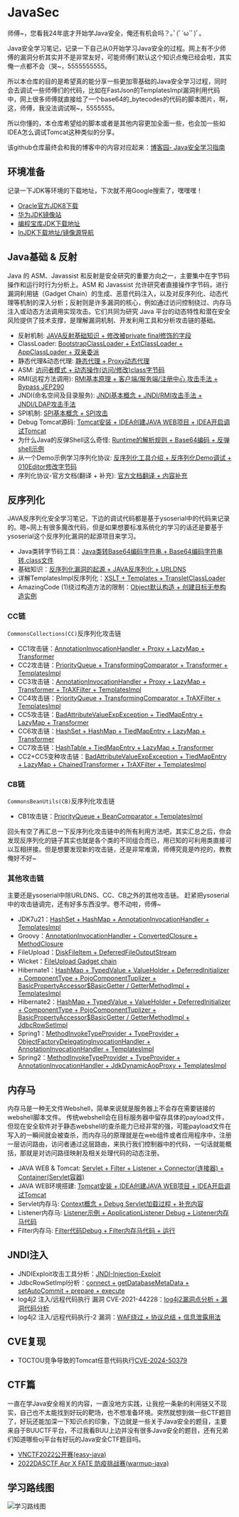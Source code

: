 # JavaSec
师傅~，您看我24年底才开始学Java安全，俺还有机会吗？｡ﾟ(ﾟ´ω`ﾟ)ﾟ｡

Java安全学习笔记，记录一下自己从0开始学习Java安全的过程。网上有不少师傅的漏洞分析其实并不是非常友好，可能师傅们默认这个知识点俺已经会啦，其实俺一点都不会（哭~，5555555555。

所以本仓库的目的是希望真的能分享一些更加零基础的Java安全学习过程，同时会去调试一些师傅们的代码，比如在FastJson的TemplatesImpl漏洞利用代码中，网上很多师傅就直接给了一个base64的_bytecodes的代码的脚本图片，啊，这，师傅，我没法调试啊~，5555555。

所以你懂的，本仓库希望给的脚本或者是其他内容更加全面一些，也会加一些如IDEA怎么调试Tomcat这种类似的分享。

该github仓库最终会和我的博客中的内容对应起来：[博客园- Java安全学习指南](https://www.cnblogs.com/erosion2020/p/18558523)

## 环境准备

记录一下JDK等环境的下载地址，下次就不用Google搜索了，嘿嘿嘿！

- [Oracle官方JDK8下载](https://www.oracle.com/cn/java/technologies/javase/javase8-archive-downloads.html)
- [华为JDK镜像站](https://repo.huaweicloud.com/java/jdk/)
- [编程宝库JDK下载地址](http://www.codebaoku.com/jdk/jdk-oracle-jdk1-8.html)
- [InJDK下载地址/镜像源导航](https://injdk.cn/)

## Java基础 & 反射

Java 的 ASM、Javassist 和反射是安全研究的重要方向之一，主要集中在字节码操作和运行时行为分析上。ASM 和 Javassist 允许研究者直接操作字节码，进行漏洞利用链（Gadget Chain）的生成、恶意代码注入，以及对反序列化、动态代理等机制的深入分析；反射则是许多漏洞的核心，例如通过访问控制绕过、内存马注入或动态方法调用实现攻击。它们共同为研究 Java 平台的动态特性和潜在安全风险提供了技术支撑，是理解漏洞机制、开发利用工具和分析攻击链的基础。

- 反射机制: [JAVA反射基础知识 + 修改被private final修饰的字段](./A%20-%20JAVA基础/Java反射/main.md)
- ClassLoader: [BootstrapClassLoader + ExtClassLoader + AppClassLoader + 双亲委派](./A%20-%20JAVA基础/详解%20JAVAClassLoader/main.md)
- 静态代理&动态代理: [静态代理 + Proxy动态代理](./A%20-%20JAVA基础/JAVA动态代理&静态代理/main.md)
- ASM: [访问者模式 + 动态操作(访问/修改)class字节码](./A%20-%20JAVA基础/JAVA%20ASM/main.md)
- RMI(远程方法调用): [RMI基本原理 + 客户端/服务端/注册中心 攻击手法 + Bypass JEP290](./A%20-%20JAVA基础/RMI远程方法调用/main.md)
- JNDI(命名空间及目录服务): [JNDI基本概念 + JNDI/RMI攻击手法 + JNDI/LDAP攻击手法](./A%20-%20JAVA基础/JNDI注入/main.md)
- SPI机制: [SPI基本概念 + SPI攻击](./A%20-%20JAVA基础/SPI/main.md)
- Debug Tomcat源码: [Tomcat安装 + IDEA创建JAVA WEB项目 + IDEA开启调试Tomcat](./C%20-%20内存马/B%20-%20JAVA%20WEB调试环境搭建/main.md)
- 为什么Java的反弹Shell这么奇怪: [Runtime的解析规则 + Base64编码 + 反弹shell示例](./A%20-%20JAVA基础/Runtime反弹shell/main.md)
- 从一个Demo示例学习序列化协议: [反序列化工具介绍 + 反序列化Demo调试 + 010Editor修改字节码](./A%20-%20JAVA基础/反序列化协议分析/main.md)
- 序列化协议-官方文档(翻译 + 补充): [官方文档翻译 + 内容补充](./A%20-%20JAVA基础/反序列化协议.官方文档(翻译%20+%20补充)/main.md)

## 反序列化

JAVA反序列化安全学习笔记，下边的调试代码都是基于ysoserial中的代码来记录的。嗯~网上有很多魔改代码，但是如果想要标准系统化的学习的话还是要基于ysoserial这个反序列化漏洞的起源项目来学习。

- Java类转字节码工具：[Java类转Base64编码字符串 + Base64编码字符串转.class文件](./B%20-%20反序列化/Java类转字节码工具/main.md)
- 基础知识：[反序列化漏洞的起源 + JAVA反序列化 + URLDNS](./B%20-%20反序列化/JAVA反序列化学习-前置知识（基于ysoserial）/反序列化与反射介绍.md)
- 详解TemplatesImpl反序列化：[XSLT + Templates + TransletClassLoader](./B%20-%20反序列化/详解TemplatesImpl/main.md)
- AmazingCode (1)绕过构造方法的限制：[Object默认构造 + 创建目标无参构造实例](./B%20-%20反序列化/BeautifulCode1/main.md)

### CC链

  `CommonsCollections(CC)`反序列化攻击链

  - CC1攻击链：[AnnotationInvocationHandler + Proxy + LazyMap + Transformer](./B%20-%20反序列化/CommonsCollections1（基于ysoserial）/main.md)
  - CC2攻击链：[PriorityQueue + TransformingComparator + Transformer + TemplatesImpl](./B%20-%20反序列化/CommonsCollections2（基于ysoserial）/main.md)
  - CC3攻击链：[AnnotationInvocationHandler + Proxy + LazyMap + Transformer + TrAXFilter + TemplatesImpl](./B%20-%20反序列化/CommonsCollections3（基于ysoserial）/main.md)
  - CC4攻击链：[PriorityQueue + TransformingComparator + TrAXFilter + TemplatesImpl](./B%20-%20反序列化/CommonsCollections4（基于ysoserial）/main.md)
  - CC5攻击链：[BadAttributeValueExpException + TiedMapEntry + LazyMap + Transformer](./B%20-%20反序列化/CommonsCollections5（基于ysoserial）/main.md)
  - CC6攻击链：[HashSet + HashMap + TiedMapEntry + LazyMap + Transformer](./B%20-%20反序列化/CommonsCollections6（基于ysoserial）/main.md)
  - CC7攻击链：[HashTable + TiedMapEntry + LazyMap + Transformer](./B%20-%20反序列化/CommonsCollections7（基于ysoserial）/main.md)
  - CC2+CC5变种攻击链：[BadAttributeValueExpException + TiedMapEntry + LazyMap + ChainedTransformer + TrAXFilter + TemplatesImpl](./B%20-%20反序列化/CC2+CC5变种笔记/CC2+CC5变种笔记.md)


  ### CB链

  `CommonsBeanUtils(CB)`反序列化攻击链

  - CB1攻击链：[PriorityQueue + BeanComparator + TemplatesImpl](./B%20-%20反序列化/CommonsBeanUtils1（基于ysoserial）/main.md)

回头有空了再汇总一下反序列化攻击链中的所有利用方法吧，其实汇总之后，你会发现反序列化的链子其实也就是各个类的不同组合而已，用已知的可利用类直接可以互相拼接。但是想要发现新的攻击链，还是非常难滴，师傅究竟是咋挖的，教教俺好不好~

  ### 其他攻击链

  主要还是ysoserial中除URLDNS、CC、CB之外的其他攻击链。
  赶紧把ysoserial中的攻击链调完，还有好多东西没学。卷不动啦，师傅~

  - JDK7u21：[HashSet + HashMap + AnnotationInvocationHandler + TemplatesImpl](./B%20-%20反序列化/JDK7u21/main.md)
  - Groovy：[AnnotationInvocationHandler + ConvertedClosure + MethodClosure](./B%20-%20反序列化/Groovy1/main.md)
  - FileUpload：[DiskFileItem + DeferredFileOutputStream](./B%20-%20反序列化/FileUpload/main.md)
  - Wicket：[FileUpload Gadget chain](./B%20-%20反序列化/Wicket1/main.md)
  - Hibernate1：[HashMap + TypedValue + ValueHolder + DeferredInitializer + ComponentType + PojoComponentTuplizer + BasicPropertyAccessor$BasicGetter / GetterMethodImpl + TemplatesImpl](./B%20-%20反序列化/Hibernate1/main.md)
  - Hibernate2：[HashMap + TypedValue + ValueHolder + DeferredInitializer + ComponentType + PojoComponentTuplizer + BasicPropertyAccessor$BasicGetter / GetterMethodImpl + JdbcRowSetImpl](./B%20-%20反序列化/Hibernate2/main.md)
  - Spring1：[MethodInvokeTypeProvider + TypeProvider + ObjectFactoryDelegatingInvocationHandler + AnnotationInvocationHandler + TemplatesImpl](./B%20-%20反序列化/Spring1/main.md)
  - Spring2：[MethodInvokeTypeProvider + TypeProvider + AnnotationInvocationHandler + JdkDynamicAopProxy + TemplatesImpl](./B%20-%20反序列化/Spring2/main.md)

## 内存马

内存马是一种无文件Webshell，简单来说就是服务器上不会存在需要链接的webshell脚本文件。 传统webshell会在目标服务器中留存具体的payload文件，但现在安全软件对于静态webshell的查杀能力已经非常的强，可能payload文件在写入的一瞬间就会被查杀，而内存马的原理就是在web组件或者应用程序中，注册一层访问路由，访问者通过这层路由，来执行我们控制器中的代码，一句话就能概括，那就是对访问路径映射及相关处理代码的动态注册。

- JAVA WEB & Tomcat: [Servlet + Filter + Listener + Connector(连接器) + Container(Servlet容器)](./C%20-%20内存马/A%20-%20JAVA%20WEB与Tomcat基本组件概念/main.md)
- JAVA WEB环境搭建: [Tomcat安装 + IDEA创建JAVA WEB项目 + IDEA开启调试Tomcat](./C%20-%20内存马/B%20-%20JAVA%20WEB调试环境搭建/main.md)
- Servlet内存马: [Context概念 + Debug Servlet加载过程 + 补充内容](./C%20-%20内存马/C%20-%20Servlet内存马/main.md)
- Listener内存马: [Listener示例 + ApplicationListener Debug + Listener内存马代码](./C%20-%20内存马/D%20-%20Listener内存马/main.md)
- Filter内存马: [Filter代码Debug + Filter内存马代码 + 运行](./C%20-%20内存马/E%20-%20Filter内存马/main.md)

## JNDI注入

- JNDIExploit攻击工具分析：[JNDI-Injection-Exploit](./D%20-%20JNDI注入/JNDI-Exploit分析/main.md)
- JdbcRowSetImpl分析：[connect + getDatabaseMetaData + setAutoCommit + prepare + execute](./D%20-%20JNDI注入/JdbcRowSetImpl/main.md)
- log4j2 注入/远程代码执行 漏洞 CVE-2021-44228：[log4j2漏洞点分析 + 漏洞代码分析](./D%20-%20JNDI注入/log4j2%20变量注入漏洞-1(CVE-2021-44228)/main.md)
- log4j2 注入/远程代码执行-2 漏洞：[WAF绕过 + 协议总结 + 信息泄露用法](./D%20-%20JNDI注入/log4j2%20变量注入漏洞-2/main.md)

## CVE复现

 - TOCTOU竞争导致的Tomcat任意代码执行[CVE-2024-50379](./F%20-%20漏洞复现/CVE-2024-50379%20条件竞争%20&%20任意代码执行/main.md)


## CTF篇

一直在学Java安全相关的内容，一直没地方实践，让我挖一条新的利用链又不现实，自己也不太能找到好玩的靶场，也不想准备环境。突然就想到做一些CTF题目了，好玩还能加深一下知识点的印象，下边就是一些关于Java安全的题目，主要来自于BUUCTF平台，不过我看BUU上边并没有很多Java安全的题目，还有兄弟们知道哪些oj平台有好玩的Java安全CTF题目吗。

- [VNCTF2022公开赛(easy-java)](./E%20-%20CTF题解/[VNCTF2022公开赛]easyJava/main.md)
- [2022DASCTF Apr X FATE 防疫挑战赛(warmup-java)](./E%20-%20CTF题解/[DASCTF2022]warmup-java/main.md)

## 学习路线图

![学习路线图](./README.assets/roadmap.png)